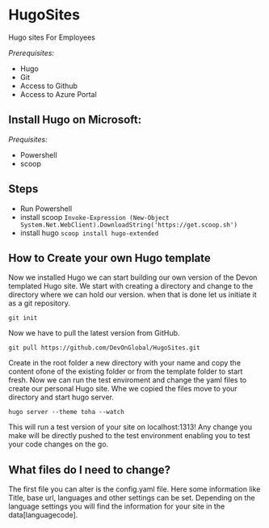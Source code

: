 # HugoSites
Hugo sites For Employees

*Prerequisites:*
- Hugo
- Git
- Access to Github
- Access to Azure Portal

## Install Hugo on Microsoft:
*Prequisites:*
- Powershell
- scoop

## Steps
- Run Powershell
- install scoop 
`Invoke-Expression (New-Object System.Net.WebClient).DownloadString('https://get.scoop.sh')`
- install hugo 
`scoop install hugo-extended`

## How to Create your own Hugo template
Now we installed Hugo we can start building our own version of the Devon templated Hugo site. We start with creating a directory and change to the directory where we can hold our version. when that is done let us initiate it as a git repository.

`git init`

Now we have to pull the latest version from GitHub.

`git pull https://github.com/DevOnGlobal/HugoSites.git`

Create in the root folder a new directory with your name and copy the content ofone of the existing folder or from the template folder to start fresh. Now we can run the test enviroment and change the yaml files to create our personal Hugo site. Whe we copied the files move to your directory and start hugo server.

`hugo server --theme toha --watch` 

This will run a test version of your site on localhost:1313! Any change you make will be directly pushed to the test environment enabling you to test your code changes on the go.

## What files do I need to change?
The first file you can alter is the config.yaml file. Here some information like Title, base url, languages and other settings can be set. Depending on the language settings you will find the information for your site in the data\[languagecode]. 

